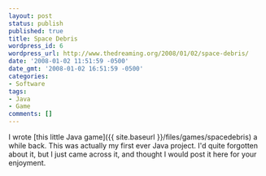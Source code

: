 ```yaml
---
layout: post
status: publish
published: true
title: Space Debris
wordpress_id: 6
wordpress_url: http://www.thedreaming.org/2008/01/02/space-debris/
date: '2008-01-02 11:51:59 -0500'
date_gmt: '2008-01-02 16:51:59 -0500'
categories:
- Software
tags:
- Java
- Game
comments: []
---
```

I wrote [this little Java game]({{ site.baseurl }}/files/games/spacedebris) a while back.  This was actually my first ever Java project.  I'd quite forgotten about it, but I just came across it, and thought I would post it here for your enjoyment.
